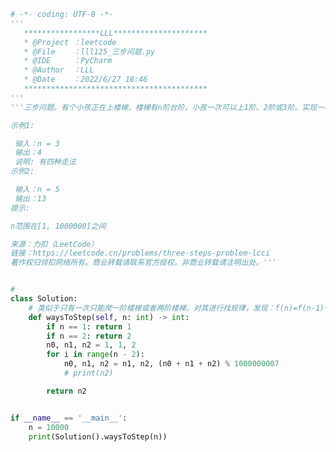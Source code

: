 
<BlogInfo id="1032" title="128.三步问题" author="白日梦想猿" pv=0 read_times=0 pre_cost_time=0分53秒 category="leetcode" tag_list="['leetcode']" create_time="2022.06.27 18:46:40" update_time="2022.06.27 19:18:58" />

```python
# -*- coding: UTF-8 -*-
'''
   *****************LLL*********************
   * @Project ：leetcode                       
   * @File    ：lll125_三步问题.py                  
   * @IDE     ：PyCharm             
   * @Author  ：LLL                         
   * @Date    ：2022/6/27 18:46             
   *****************************************
'''
'''三步问题。有个小孩正在上楼梯，楼梯有n阶台阶，小孩一次可以上1阶、2阶或3阶。实现一种方法，计算小孩有多少种上楼梯的方式。结果可能很大，你需要对结果模1000000007。

示例1:

 输入：n = 3 
 输出：4
 说明: 有四种走法
示例2:

 输入：n = 5
 输出：13
提示:

n范围在[1, 1000000]之间

来源：力扣（LeetCode）
链接：https://leetcode.cn/problems/three-steps-problem-lcci
著作权归领扣网络所有。商业转载请联系官方授权，非商业转载请注明出处。'''


#
class Solution:
    # 类似于只有一次只能爬一阶楼梯或者两阶楼梯，对其进行找规律，发现：f(n)=f(n-1)+f(n-2)+f(n-3) (n≥3，且f(0)=f(1)=1,f(2)=2)
    def waysToStep(self, n: int) -> int:
        if n == 1: return 1
        if n == 2: return 2
        n0, n1, n2 = 1, 1, 2
        for i in range(n - 2):
            n0, n1, n2 = n1, n2, (n0 + n1 + n2) % 1000000007
            # print(n2)

        return n2


if __name__ == '__main__':
    n = 10000
    print(Solution().waysToStep(n))

```
